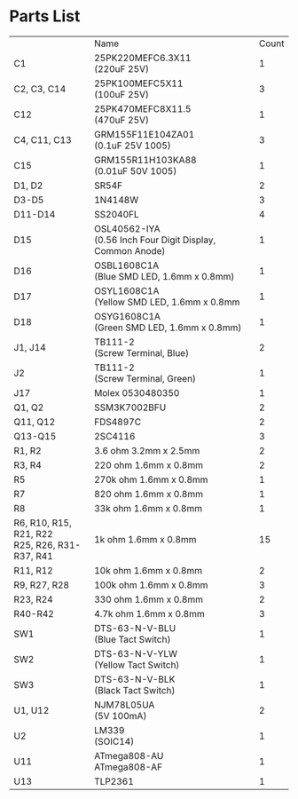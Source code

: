 # Parts List

<table>
  <th>
    <td>Name</td>
    <td>Count</td>
  </th>
  <tr>
    <td>C1</td>
    <td>25PK220MEFC6.3X11<br>(220uF 25V)</td>
    <td>1</td>
  </tr>
  <tr>
    <td>C2, C3, C14</td>
    <td>25PK100MEFC5X11<br>(100uF 25V)</td>
    <td>3</td>
  </tr>
  <tr>
    <td>C12</td>
    <td>25PK470MEFC8X11.5<br>(470uF 25V)</td>
    <td>1</td>
  </tr>
  <tr>
    <td>C4, C11, C13</td>
    <td>GRM155F11E104ZA01<br>(0.1uF 25V 1005)</td>
    <td>3</td>
  </tr>
  <tr>
    <td>C15</td>
    <td>GRM155R11H103KA88<br>(0.01uF 50V 1005)</td>
    <td>1</td>
  </tr>
  <tr>
    <td>D1, D2</td>
    <td>SR54F</td>
    <td>2</td>
  </tr>
  <tr>
    <td>D3-D5</td>
    <td>1N4148W</td>
    <td>3</td>
  </tr>
  <tr>
    <td>D11-D14</td>
    <td>SS2040FL</td>
    <td>4</td>
  </tr>
  <tr>
    <td>D15</td>
    <td>OSL40562-IYA<br>(0.56 Inch Four Digit Display, Common Anode)</td>
    <td>1</td>
  </tr>
  <tr>
    <td>D16</td>
    <td>OSBL1608C1A<br>(Blue SMD LED, 1.6mm x 0.8mm)</td>
    <td>1</td>
  </tr>
  <tr>
    <td>D17</td>
    <td>OSYL1608C1A<br>(Yellow SMD LED, 1.6mm x 0.8mm</td>
    <td>1</td>
  </tr>
  <tr>
    <td>D18</td>
    <td>OSYG1608C1A<br>(Green SMD LED, 1.6mm x 0.8mm)</td>
    <td>1</td>
  </tr>
  <tr>
    <td>J1, J14</td>
    <td>TB111-2<br>(Screw Terminal, Blue)</td>
    <td>2</td>
  </tr>
  <tr>
    <td>J2</td>
    <td>TB111-2<br>(Screw Terminal, Green)</td>
    <td>1</td>
  </tr>
  <tr>
    <td>J17</td>
    <td>Molex 0530480350</td>
    <td>1</td>
  </tr>
  <tr>
    <td>Q1, Q2</td>
    <td>SSM3K7002BFU</td>
    <td>2</td>
  </tr>
  <tr>
    <td>Q11, Q12</td>
    <td>FDS4897C</td>
    <td>2</td>
  </tr>
  <tr>
    <td>Q13-Q15</td>
    <td>2SC4116</td>
    <td>3</td>
  </tr>
  <tr>
    <td>R1, R2</td>
    <td>3.6 ohm 3.2mm x 2.5mm</td>
    <td>2</td>
  </tr>
  <tr>
    <td>R3, R4</td>
    <td>220 ohm 1.6mm x 0.8mm</td>
    <td>2</td>
  </tr>
  <tr>
    <td>R5</td>
    <td>270k ohm 1.6mm x 0.8mm</td>
    <td>1</td>
  </tr>
  <tr>
    <td>R7</td>
    <td>820 ohm 1.6mm x 0.8mm</td>
    <td>1</td>
  </tr>
  <tr>
    <td>R8</td>
    <td>33k ohm 1.6mm x 0.8mm</td>
    <td>1</td>
  </tr>
  <tr>
    <td>R6, R10, R15, R21, R22<br>R25, R26, R31-R37, R41</td>
    <td>1k ohm 1.6mm x 0.8mm</td>
    <td>15</td>
  </tr>
  <tr>
    <td>R11, R12</td>
    <td>10k ohm 1.6mm x 0.8mm</td>
    <td>2</td>
  </tr>
  <tr>
    <td>R9, R27, R28</td>
    <td>100k ohm 1.6mm x 0.8mm</td>
    <td>3</td>
  </tr>
  <tr>
    <td>R23, R24</td>
    <td>330 ohm 1.6mm x 0.8mm</td>
    <td>2</td>
  </tr>
  <tr>
    <td>R40-R42</td>
    <td>4.7k ohm 1.6mm x 0.8mm</td>
    <td>3</td>
  </tr>
  <tr>
    <td>SW1</td>
    <td>DTS-63-N-V-BLU<br>(Blue Tact Switch)</td>
    <td>1</td>
  </tr>
  <tr>
    <td>SW2</td>
    <td>DTS-63-N-V-YLW<br>(Yellow Tact Switch)</td>
    <td>1</td>
  </tr>
  <tr>
    <td>SW3</td>
    <td>DTS-63-N-V-BLK<br>(Black Tact Switch)</td>
    <td>1</td>
  </tr>
  <tr>
    <td>U1, U12</td>
    <td>NJM78L05UA<br>(5V 100mA)</td>
    <td>2</td>
  </tr>
  <tr>
    <td>U2</td>
    <td>LM339<br>(SOIC14)</td>
    <td>1</td>
  </tr>
  <tr>
    <td>U11</td>
    <td>ATmega808-AU<br>ATmega808-AF</td>
    <td>1</td>
  </tr>
  <tr>
    <td>U13</td>
    <td>TLP2361</td>
    <td>1</td>
  </tr>
</table>